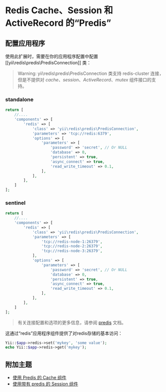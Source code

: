 Redis Cache、Session 和 ActiveRecord 的“Predis” 
===============================================
## 配置应用程序

使用此扩展时，需要在你的应用程序配置中配置 [[yii\redis\predis\PredisConnection]] 类：

> Warning: yii\redis\predis\PredisConnection 类支持 redis-cluster 连接，但是不提供对 *cache*、*session*、*​​ActiveRecord*、*mutex* 组件接口的支持。

### standalone
```php
return [
    //....
    'components' => [
        'redis' => [
            'class' => 'yii\redis\predis\PredisConnection',
            'parameters' => 'tcp://redis:6379',
            'options' => [
                'parameters' => [
                    'password' => 'secret', // Or NULL
                    'database' => 0,
                    'persistent' => true,
                    'async_connect' => true,
                    'read_write_timeout' => 0.1,
                ],
            ],
        ],
    ]
];
```
### sentinel
```php
return [
    //....
    'components' => [
        'redis' => [
            'class' => 'yii\redis\predis\PredisConnection',
            'parameters' => [
                'tcp://redis-node-1:26379',
                'tcp://redis-node-2:26379',
                'tcp://redis-node-3:26379',
            ],
            'options' => [
                'parameters' => [
                    'password' => 'secret', // Or NULL
                    'database' => 0,
                    'persistent' => true,
                    'async_connect' => true,
                    'read_write_timeout' => 0.1,
                ],
            ],
        ],
    ]
];
```

> 有关连接配置和选项的更多信息，请参阅 <a href="https://github.com/predis/predis">predis</a> 文档。

这通过“redis”应用程序组件提供了对redis存储的基本访问：

```php
Yii::$app->redis->set('mykey', 'some value');
echo Yii::$app->redis->get('mykey');
```

附加主题
-----------------

* [使用 Predis 的 Cache 组件](topics-predis-cache.md)
* [使用带有 predis 的 Session 组件](topics-predis-session.md)

